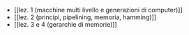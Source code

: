 * [[lez. 1 (macchine multi livello e generazioni di computer)]]
* [[lez. 2 (principi, pipelining, memoria, hamming)]]
* [[lez. 3 e 4 (gerarchie di memorie)]]
